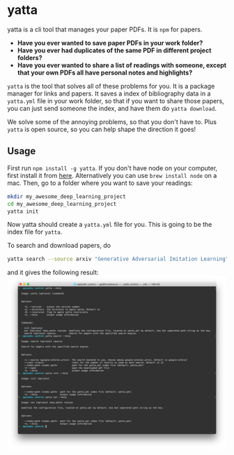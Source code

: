 # yatta

yatta is a cli tool that manages your paper PDFs. It is `npm` for papers. 

- **Have you ever wanted to save paper PDFs in your work folder?**
- **Have you ever had duplicates of the same PDF in different project folders?**
- **Have you ever wanted to share a list of readings with someone, except that your own PDFs all have personal notes and highlights?**

`yatta` is the tool that solves all of these problems for you. It is a package manager for links and papers. It saves a index of bibliography data in a `yatta.yml` file in your work folder, so that if you want to share those papers, you can just send someone the index, and have them do `yatta download`. 

We solve some of the annoying problems, so that you don't have to. Plus `yatta` is open source, so you can help shape the direction it goes!

## Usage

First run `npm install -g yatta`. If you don't have node on your computer, first install it from [here](https://nodejs.org/en/download/). Alternatively you can use `brew install node` on a mac.
Then, go to a folder where you want to save your readings:
```bash
mkdir my_awesome_deep_learning_project
cd my_awesome_deep_learning_project
yatta init
```
Now yatta should create a `yatta.yml` file for you. This is going to be the index file for `yatta`.

To search and download papers, do
```bash
yatta search --source arxiv "Generative Adversarial Imitation Learning"
```
and it gives the following result:
![./figures/help.png](./figures/help.png)


